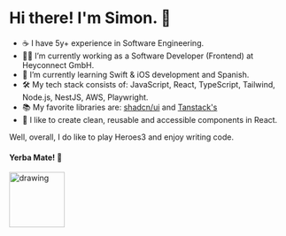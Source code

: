 # Hi there! I'm Simon. 👋 

- ☕️ I have 5y+ experience in Software Engineering.
- 👨‍💻 I’m currently working as a Software Developer (Frontend) at Heyconnect GmbH.
- 🔭 I’m currently learning Swift & iOS development and Spanish.
- 🛠️ My tech stack consists of: JavaScript, React, TypeScript, Tailwind, Node.js, NestJS, AWS, Playwright.
- 📚 My favorite libraries are: [shadcn/ui](https://ui.shadcn.com) and [Tanstack's](https://tanstack.com)
- 🚀 I like to create clean, reusable and accessible components in React.

Well, overall, I do like to play Heroes3 and enjoy writing code.

#### Yerba Mate! 🧉
<img src="https://github.com/SzymonMatynia/SzymonMatynia/assets/31554149/e095e0de-dcef-48ca-879e-9973978dbc43" alt="drawing" width="100"/>
